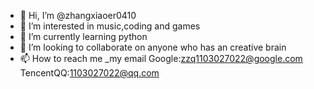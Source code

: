 - 👋 Hi, I’m @zhangxiaoer0410
- 👀 I’m interested in music,coding and games
- 🌱 I’m currently learning python
- 💞️ I’m looking to collaborate on anyone who has an creative brain
- 📫 How to reach me _my email Google:zzq1103027022@google.com
                               TencentQQ:1103027022@qq.com  

<!---
zhangxiaoer0410/zhangxiaoer0410 is a ✨ special ✨ repository because its `README.md` (this file) appears on your GitHub profile.
You can click the Preview link to take a look at your changes.
--->
